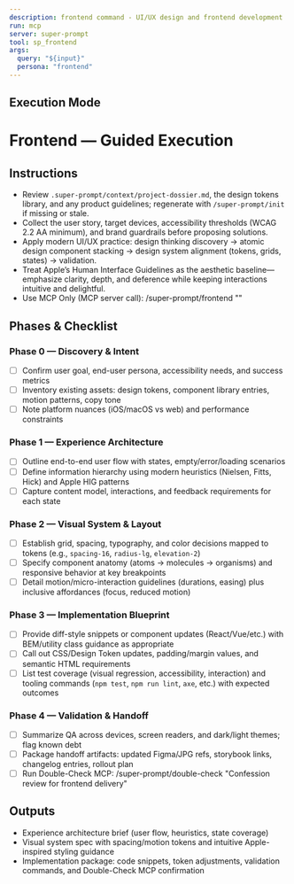 ```yaml
---
description: frontend command - UI/UX design and frontend development
run: mcp
server: super-prompt
tool: sp_frontend
args:
  query: "${input}"
  persona: "frontend"
---
```


## Execution Mode

# Frontend — Guided Execution

## Instructions
- Review `.super-prompt/context/project-dossier.md`, the design tokens library, and any product guidelines; regenerate with `/super-prompt/init` if missing or stale.
- Collect the user story, target devices, accessibility thresholds (WCAG 2.2 AA minimum), and brand guardrails before proposing solutions.
- Apply modern UI/UX practice: design thinking discovery → atomic design component stacking → design system alignment (tokens, grids, states) → validation.
- Treat Apple’s Human Interface Guidelines as the aesthetic baseline—emphasize clarity, depth, and deference while keeping interactions intuitive and delightful.
- Use MCP Only (MCP server call): /super-prompt/frontend "<your feature or screen brief>"

## Phases & Checklist
### Phase 0 — Discovery & Intent
- [ ] Confirm user goal, end-user persona, accessibility needs, and success metrics
- [ ] Inventory existing assets: design tokens, component library entries, motion patterns, copy tone
- [ ] Note platform nuances (iOS/macOS vs web) and performance constraints

### Phase 1 — Experience Architecture
- [ ] Outline end-to-end user flow with states, empty/error/loading scenarios
- [ ] Define information hierarchy using modern heuristics (Nielsen, Fitts, Hick) and Apple HIG patterns
- [ ] Capture content model, interactions, and feedback requirements for each state

### Phase 2 — Visual System & Layout
- [ ] Establish grid, spacing, typography, and color decisions mapped to tokens (e.g., `spacing-16`, `radius-lg`, `elevation-2`)
- [ ] Specify component anatomy (atoms → molecules → organisms) and responsive behavior at key breakpoints
- [ ] Detail motion/micro-interaction guidelines (durations, easing) plus inclusive affordances (focus, reduced motion)

### Phase 3 — Implementation Blueprint
- [ ] Provide diff-style snippets or component updates (React/Vue/etc.) with BEM/utility class guidance as appropriate
- [ ] Call out CSS/Design Token updates, padding/margin values, and semantic HTML requirements
- [ ] List test coverage (visual regression, accessibility, interaction) and tooling commands (`npm test`, `npm run lint`, `axe`, etc.) with expected outcomes

### Phase 4 — Validation & Handoff
- [ ] Summarize QA across devices, screen readers, and dark/light themes; flag known debt
- [ ] Package handoff artifacts: updated Figma/JPG refs, storybook links, changelog entries, rollout plan
- [ ] Run Double-Check MCP: /super-prompt/double-check "Confession review for frontend delivery"

## Outputs
- Experience architecture brief (user flow, heuristics, state coverage)
- Visual system spec with spacing/motion tokens and intuitive Apple-inspired styling guidance
- Implementation package: code snippets, token adjustments, validation commands, and Double-Check MCP confirmation
